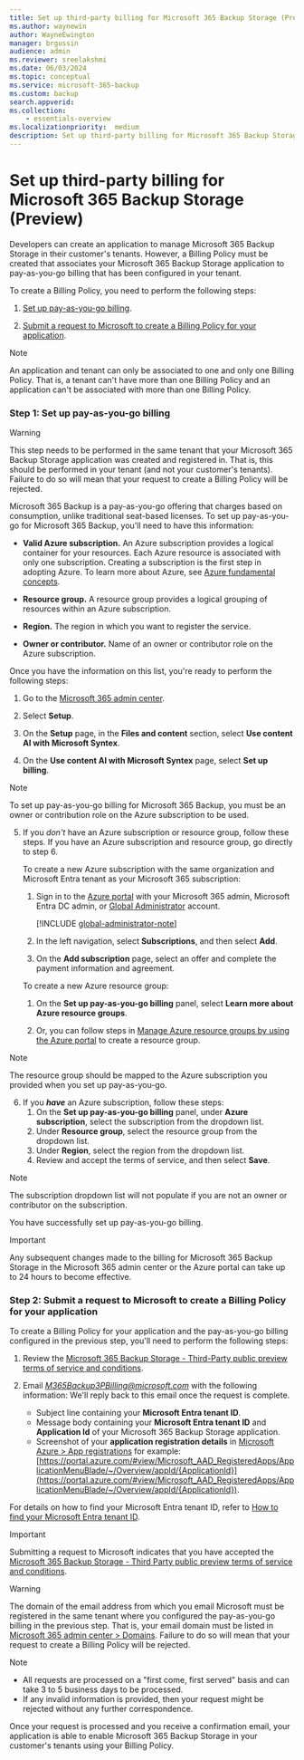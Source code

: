 ```yaml
---
title: Set up third-party billing for Microsoft 365 Backup Storage (Preview)
ms.author: waynewin
author: WayneEwington
manager: brgussin
audience: admin
ms.reviewer: sreelakshmi
ms.date: 06/03/2024
ms.topic: conceptual
ms.service: microsoft-365-backup
ms.custom: backup
search.appverid:
ms.collection:
    - essentials-overview
ms.localizationpriority:  medium
description: Set up third-party billing for Microsoft 365 Backup Storage.
---
```


# Set up third-party billing for Microsoft 365 Backup Storage (Preview)

Developers can create an application to manage Microsoft 365 Backup Storage in their customer's tenants. However, a Billing Policy must be created that associates your Microsoft 365 Backup Storage application to pay-as-you-go billing that has been configured in your tenant.

To create a Billing Policy, you need to perform the following steps:

1. [Set up pay-as-you-go billing](#step-1-set-up-pay-as-you-go-billing).

2. [Submit a request to Microsoft to create a Billing Policy for your application](#step-2-submit-a-request-to-microsoft-to-create-a-billing-policy-for-your-application).

> [!NOTE]
> An application and tenant can only be associated to one and only one Billing Policy. That is, a tenant can't have more than one Billing Policy and an application can't be associated with more than one Billing Policy.

### Step 1: Set up pay-as-you-go billing

> [!WARNING]
> This step needs to be performed in the same tenant that your Microsoft 365 Backup Storage application was created and registered in. That is, this should be performed in your tenant (and not your customer's tenants). Failure to do so will mean that your request to create a Billing Policy will be rejected.

Microsoft 365 Backup is a pay-as-you-go offering that charges based on consumption, unlike traditional seat-based licenses. To set up pay-as-you-go for Microsoft 365 Backup, you'll need to have this information:

- **Valid Azure subscription.** An Azure subscription provides a logical container for your resources. Each Azure resource is associated with only one subscription. Creating a subscription is the first step in adopting Azure. To learn more about Azure, see [Azure fundamental concepts](/azure/cloud-adoption-framework/ready/considerations/fundamental-concepts).

- **Resource group.** A resource group provides a logical grouping of resources within an Azure subscription.

- **Region.** The region in which you want to register the service.

- **Owner or contributor.** Name of an owner or contributor role on the Azure subscription.

Once you have the information on this list, you're ready to perform the following steps:

1. Go to the [Microsoft 365 admin center](https://admin.microsoft.com/Adminportal/Home).

2. Select **Setup**.

3. On the **Setup** page, in the **Files and content** section, select **Use content AI with Microsoft Syntex**.

4. On the **Use content AI with Microsoft Syntex** page, select **Set up billing**.
   
> [!NOTE]
> To set up pay-as-you-go billing for Microsoft 365 Backup, you must be an owner or contribution role on the Azure subscription to be used.

5. If you *don't* have an Azure subscription or resource group, follow these steps. If you have an Azure subscription and resource group, go directly to step 6.

    To create a new Azure subscription with the same organization and Microsoft Entra tenant as your Microsoft 365 subscription:

    1. Sign in to the [Azure portal](https://portal.azure.com/) with your Microsoft 365 admin, Microsoft Entra DC admin, or [Global Administrator](/entra/identity/role-based-access-control/permissions-reference#global-administrator) account.

        [!INCLUDE [global-administrator-note](../includes/global-administrator-note.md)]

    2. In the left navigation, select **Subscriptions**, and then select **Add**.

    3. On the **Add subscription** page, select an offer and complete the payment information and agreement.

    To create a new Azure resource group:

    1. On the **Set up pay-as-you-go billing** panel, select **Learn more about Azure resource groups**.

    2. Or, you can follow steps in [Manage Azure resource groups by using the Azure portal](/azure/azure-resource-manager/management/manage-resource-groups-portal) to create a resource group.

> [!NOTE]
> The resource group should be mapped to the Azure subscription you provided when you set up pay-as-you-go.

6. If you ***have*** an Azure subscription, follow these steps:
   1. On the **Set up pay-as-you-go billing** panel, under **Azure subscription**, select the subscription from the dropdown list.
   2. Under **Resource group**, select the resource group from the dropdown list.
   3. Under **Region**, select the region from the dropdown list.
   4. Review and accept the terms of service, and then select **Save**.

> [!NOTE]
> The subscription dropdown list will not populate if you are not an owner or contributor on the subscription.

You have successfully set up pay-as-you-go billing.

> [!IMPORTANT]
> Any subsequent changes made to the billing for Microsoft 365 Backup Storage in the Microsoft 365 admin center or the Azure portal can take up to 24 hours to become effective.

### Step 2: Submit a request to Microsoft to create a Billing Policy for your application

To create a Billing Policy for your application and the pay-as-you-go billing configured in the previous step, you'll need to perform the following steps:

1. Review the [Microsoft 365 Backup Storage - Third-Party public preview terms of service and conditions](../backup-preview-terms-third-party.md).

2. Email *M365Backup3PBilling@microsoft.com* with the following information: We'll reply back to this email once the request is complete.
    - Subject line containing your **Microsoft Entra tenant ID**.
    - Message body containing your **Microsoft Entra tenant ID** and **Application Id** of your Microsoft 365 Backup Storage application.
    - Screenshot of your **application registration details** in [Microsoft Azure > App registrations](https://portal.azure.com/#view/Microsoft_AAD_IAM/ActiveDirectoryMenuBlade/~/RegisteredApps) for example: [https://portal.azure.com/#view/Microsoft_AAD_RegisteredApps/ApplicationMenuBlade/~/Overview/appId/{ApplicationId}](https://portal.azure.com/#view/Microsoft_AAD_RegisteredApps/ApplicationMenuBlade/~/Overview/appId/{ApplicationId}).

For details on how to find your Microsoft Entra tenant ID, refer to [How to find your Microsoft Entra tenant ID](/entra/fundamentals/how-to-find-tenant).

> [!IMPORTANT]
> Submitting a request to Microsoft indicates that you have accepted the [Microsoft 365 Backup Storage - Third Party public preview terms of service and conditions](../backup-preview-terms-third-party.md).

> [!WARNING]
> The domain of the email address from which you email Microsoft must be registered in the same tenant where you configured the pay-as-you-go billing in the previous step. That is, your email domain must be listed in [Microsoft 365 admin center > Domains](https://admin.microsoft.com/Adminportal/?#/Domains). Failure to do so will mean that your request to create a Billing Policy will be rejected.

> [!NOTE]
> - All requests are processed on a "first come, first served" basis and can take 3 to 5 business days to be processed.
> - If any invalid information is provided, then your request might be rejected without any further correspondence.

Once your request is processed and you receive a confirmation email, your application is able to enable Microsoft 365 Backup Storage in your customer's tenants using your Billing Policy.
